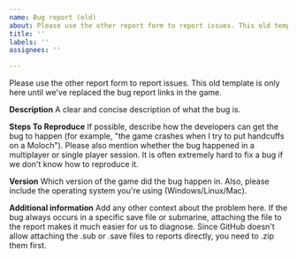 ```yaml
---
name: Bug report (old)
about: Please use the other report form to report issues. This old template is only here until we've replaced the bug report links in the game.
title: ''
labels: ''
assignees: ''

---
```


Please use the other report form to report issues. This old template is only here until we've replaced the bug report links in the game.

**Description**
A clear and concise description of what the bug is.

**Steps To Reproduce**
If possible, describe how the developers can get the bug to happen (for example, "the game crashes when I try to put handcuffs on a Moloch"). Please also mention whether the bug happened in a multiplayer or single player session. It is often extremely hard to fix a bug if we don't know how to reproduce it.

**Version**
Which version of the game did the bug happen in. Also, please include the operating system you're using (Windows/Linux/Mac).

**Additional information**
Add any other context about the problem here. If the bug always occurs in a specific save file or submarine, attaching the file to the report makes it much easier for us to diagnose. Since GitHub doesn't allow attaching the .sub or .save files to reports directly, you need to .zip them first.
